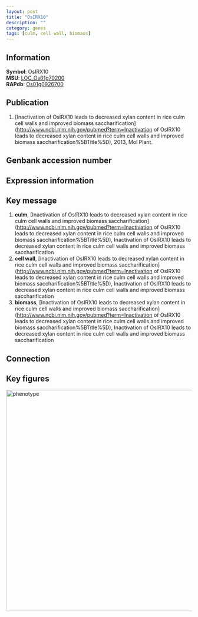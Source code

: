 ```yaml
---
layout: post
title: "OsIRX10"
description: ""
category: genes
tags: [culm, cell wall, biomass]
---
```


## Information
__Symbol__: OsIRX10  
__MSU__: [LOC_Os01g70200](http://rice.plantbiology.msu.edu/cgi-bin/ORF_infopage.cgi?orf=LOC_Os01g70200)  
__RAPdb__: [Os01g0926700](http://rapdb.dna.affrc.go.jp/viewer/gbrowse_details/irgsp1?name=Os01g0926700)  

## Publication
1. [Inactivation of OsIRX10 leads to decreased xylan content in rice culm cell walls and improved biomass saccharification](http://www.ncbi.nlm.nih.gov/pubmed?term=Inactivation of OsIRX10 leads to decreased xylan content in rice culm cell walls and improved biomass saccharification%5BTitle%5D), 2013, Mol Plant.

## Genbank accession number

## Expression information

## Key message
1. __culm__, [Inactivation of OsIRX10 leads to decreased xylan content in rice culm cell walls and improved biomass saccharification](http://www.ncbi.nlm.nih.gov/pubmed?term=Inactivation of OsIRX10 leads to decreased xylan content in rice culm cell walls and improved biomass saccharification%5BTitle%5D), Inactivation of OsIRX10 leads to decreased xylan content in rice culm cell walls and improved biomass saccharification
2. __cell wall__, [Inactivation of OsIRX10 leads to decreased xylan content in rice culm cell walls and improved biomass saccharification](http://www.ncbi.nlm.nih.gov/pubmed?term=Inactivation of OsIRX10 leads to decreased xylan content in rice culm cell walls and improved biomass saccharification%5BTitle%5D), Inactivation of OsIRX10 leads to decreased xylan content in rice culm cell walls and improved biomass saccharification
3. __biomass__, [Inactivation of OsIRX10 leads to decreased xylan content in rice culm cell walls and improved biomass saccharification](http://www.ncbi.nlm.nih.gov/pubmed?term=Inactivation of OsIRX10 leads to decreased xylan content in rice culm cell walls and improved biomass saccharification%5BTitle%5D), Inactivation of OsIRX10 leads to decreased xylan content in rice culm cell walls and improved biomass saccharification

## Connection

## Key figures
<img src="http://ricencode.github.io/images/OsIRX10.pheno.png" alt="phenotype"  style="width: 600px;"/>



